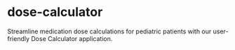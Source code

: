 # dose-calculator
Streamline medication dose calculations for pediatric patients with our user-friendly Dose Calculator application.
